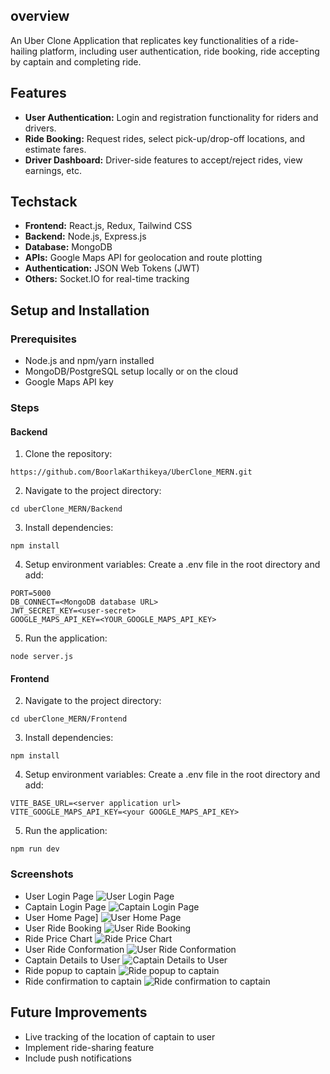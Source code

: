 ## overview

An Uber Clone Application that replicates key functionalities of a ride-hailing platform, including user authentication, ride booking, ride accepting by captain and completing ride.

## Features

- **User Authentication:** Login and registration functionality for riders and drivers.
- **Ride Booking:** Request rides, select pick-up/drop-off locations, and estimate fares.
- **Driver Dashboard:** Driver-side features to accept/reject rides, view earnings, etc.

## Techstack

- **Frontend:** React.js, Redux, Tailwind CSS
- **Backend:** Node.js, Express.js
- **Database:** MongoDB
- **APIs:** Google Maps API for geolocation and route plotting
- **Authentication:** JSON Web Tokens (JWT)
- **Others:** Socket.IO for real-time tracking

## Setup and Installation

### Prerequisites

- Node.js and npm/yarn installed
- MongoDB/PostgreSQL setup locally or on the cloud
- Google Maps API key

### Steps

#### Backend

1. Clone the repository:

```
https://github.com/BoorlaKarthikeya/UberClone_MERN.git
```

2. Navigate to the project directory:

```
cd uberClone_MERN/Backend
```

3. Install dependencies:

```
npm install
```

4. Setup environment variables:
   Create a .env file in the root directory and add:

```
PORT=5000
DB_CONNECT=<MongoDB database URL>
JWT_SECRET_KEY=<user-secret>
GOOGLE_MAPS_API_KEY=<YOUR_GOOGLE_MAPS_API_KEY>

```

5. Run the application:

```
node server.js
```

#### Frontend

2. Navigate to the project directory:

```
cd uberClone_MERN/Frontend
```

3. Install dependencies:

```
npm install
```

4. Setup environment variables:
   Create a .env file in the root directory and add:

```
VITE_BASE_URL=<server application url>
VITE_GOOGLE_MAPS_API_KEY=<your GOOGLE_MAPS_API_KEY>

```

5. Run the application:

```
npm run dev
```

### Screenshots

- User Login Page
  ![User Login Page](./screenshots/userSignin.png)
- Captain Login Page
  ![Captain Login Page](./screenshots/captainLogin.png)
- User Home Page]
  ![User Home Page](./screenshots/userHomePage.png)
- User Ride Booking
  ![User Ride Booking](./screenshots/bookingRide.png)
- Ride Price Chart
  ![Ride Price Chart ](./screenshots/priceFareChartUser.png)
- User Ride Conformation
  ![User Ride Conformation](./screenshots/confirmRideUser.png)
- Captain Details to User
  ![Captain Details to User](./screenshots/captainDetailsToUser.png)
- Ride popup to captain
  ![Ride popup to captain](./screenshots/ridePopUpCaptain.png)
- Ride confirmation to captain
  ![Ride confirmation to captain](./screenshots/rideConfirmationCaptain.png)

## Future Improvements

- Live tracking of the location of captain to user
- Implement ride-sharing feature
- Include push notifications
